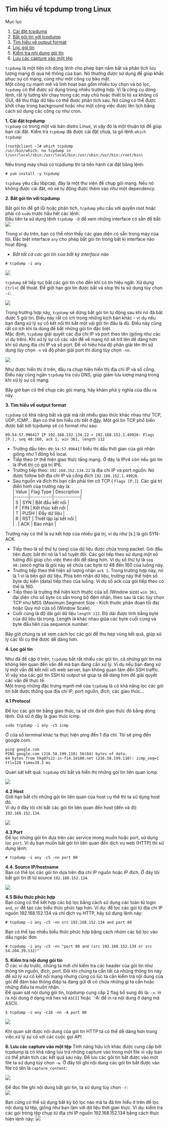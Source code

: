 ## Tìm hiểu về tcpdump trong Linux  
Mục lục  
1. [Cài đặt tcpdump](#1)
2. [Bắt gói tin với tcpdump](#2)
3. [Tìm hiểu về output format](#3)
4. [Lọc gói tin](#4)
5. [Kiểm tra nội dung gói tin](#5)
6. [Lưu các capture vào một tệp](#6)  

`tcpdump` là một tiện ích dòng lệnh cho phép bạn nắm bắt và phân tích lưu lượng mạng đi qua hệ thống của bạn. Nó thường được sử dụng để giúp khắc phục sự cố mạng, cũng như một công cụ bảo mật.  
Một công cụ mạnh mẽ và linh hoạt bao gồm nhiều tùy chọn và bộ lọc, `tcpdump` có thể được sử dụng trong nhiều trường hợp. Vì là công cụ dòng lệnh, rất lý tưởng khi chạy trong các máy chủ hoặc thiết bị từ xa không có GUI, để thu thập dữ liệu có thể được phân tích sau. Nó cũng có thể được khởi chạy trong background hoặc như một công việc được lên lịch bằng cách sử dụng các công cụ như cron.  

<a name="1"></a>
**1. Cài đặt tcpdump**  
`tcpdump` có trong một vài bản distro Linux, vì vậy đó là một thuận lợi để giúp bạn cài đặt. Kiểm tra `tcpdump` đã được cài đặt chưa, ta gõ lệnh `which tcpdump`:   
```
[root@client ~]# which tcpdump
/usr/bin/which: no tcpdump in (/usr/local/sbin:/usr/local/bin:/usr/sbin:/usr/bin:/root/bin)
```
Nếu trong máy chưa có tcpdump thì ta tiến hành cài đặt bằng lệnh:  
```
# yum install -y tcpdump
```
`tcpdump` yêu cầu libpcap, đây là một thư viện để chụp gói mạng. Nếu nó không được cài đặt, nó sẽ tự động được thêm vào như một dependency.  

<a name="2"></a>
**2. Bắt gói tin với tcpdump**  

Bắt gói tin để gỡ lỗi hoặc phân tích, `tcpdump` yêu cầu với quyền root hoặc phải có `sudo` trước hầu hết các lệnh.  
Đầu tiên ta sử dụng lệnh `tcpdump -D` để xem những interface có sẵn để bắt:  
<img src="https://i.imgur.com/OUSeWpi.png">

Trong ví dụ trên, bạn có thể nhìn thấy các giao diện có sẵn trong máy của tôi. Đặc biệt interface `any` cho phép bắt gói tin trong bất kì interface nào hoạt động.  
 - *Bắt tất cả các gói tin của bất kỳ interface nào*  
 ```
 # tcpdump -i any
 ```
 <img src="https://i.imgur.com/sjDtj9F.png">  

  `tcpdump` sẽ tiếp tục bắt các gói tin cho đến khi có tín hiệu ngắt. Xử dụng `Ctrl+C` để thoát. 
  Để giới hạn gói tin được bắt và stop thì ta sử dụng tùy chọn `-c`:  

  <img src="https://i.imgur.com/eORVeTH.png">  

  Trong trường hợp này, `tcpdump` sẽ dừng bắt gói tin tự động sau khi nó đã bắt được 5 gói tin. Điều này rất có ích trong những kịch bản khác - ví dụ nếu bạn đang xử lý sự cố kết nối thì bắt một vài gói tin đầu là đủ. Điều này cũng rất có ích khi ta dùng để bắt những gói tin đặc biệt.  
  Mặc định, `tcpdump` giải quyết các địa chỉ IP và port theo tên (giống như các ví dụ trên). Khi xử lý sự cố các vấn đề về mạng nó sẽ trở lên dễ dàng hơn khi sử dụng địa chỉ IP và số port. Để vô hiệu hóa độ phân giải tên thì sử dụng tùy chọn `-n` và độ phân giải port thì dùng tùy chọn `-nn`.  

<img src="https://i.imgur.com/1vWMmKQ.png">  

Như được hiển thị ở trên, đầu ra chụp hiện hiển thị địa chỉ IP và số cổng. Điều này cũng ngăn `tcpdump` tra cứu DNS, giúp giảm lưu lượng mạng trong khi xử lý sự cố mạng.

Bây giờ bạn có thể chụp các gói mạng, hãy khám phá ý nghĩa của đầu ra này.

<a name="3"></a>
**3. Tìm hiểu về output format**

`tcpdump` có khả năng bắt và giải mã rất nhiều giao thức khác nhau như TCP, UDP, ICMP... Bạn có thể tìm hiểu chi tiết ở [đây](http://www.tcpdump.org/manpages/tcpdump.1.html#lbAG). Một gói tin TCP phổ biến được bắt bởi tcpdump sẽ có format như sau:  
```
09:54:57.996417 IP 192.168.152.134.22 > 192.168.152.1.49926: Flags [P.], seq 48:160, ack 1, win 361, length 112
```

- Trường đầu tiên: `09:54:57.996417` biểu thị dấu thời gian của gói nhận giống như 1 đồng hồ local.  
- Tiếp theo `IP` thể hiện giao thức tầng mạng. Ở đây là IPv4 còn nếu gói tin là IPv6 thì có giá trị IP6.  
- Trường tiếp theo: `192.168.152.134.22` là địa chỉ IP  và port nguồn. Nó được follow bởi địa chỉ IP và cổng đích `192.168.152.1.49926`. 
- Sau nguồn và đích thì bạn cần phải tìm cờ TCP ( `Flags [P.]`). Các giá trị điển hình của trường này là:  
| Value | Flag Type | Description |  
|-------|-----------|-------------|  
| S | SYN | Bắt đầu kết nối |  
| F | FIN | Kết thúc kết nối |     
| T | PUSH | Đẩy dữ liệu |  
| R | RST | Thiết lập lại kết nối |  
| . | ACK | Báo nhận |  

Trường này có thể là sự kết hợp của nhiều giá trị, ví dụ như [s.] là gói SYN-ACK.   
- Tiếp theo là số thứ tự (seq) của dữ liệu được chứa trong packet. Gói đầu tiên được bắt thì nó là 1 số tuyệt đối. Các gói tiếp theo sử dụng một số tương đối giúp cho việc theo dõi dễ dàng hơn. Ví dụ số thứ tự là `seq 48:160`có nghĩa là gói này sẽ chứa các byte từ 48 đến 160 của luồng này. 
- Trường tiếp theo thể hiện số lượng nhận `ack 1`. Trong trường hợp này, nó là 1 vì là bên gửi dữ liệu. Phía bên nhận dữ liệu, trường này thể hiện số byte dự kiến (data) tiếp theo của luồng. Ví dụ số ack của gói tiếp theo có thể là 160.  
- Tiếp theo là trường thể hiện kích thước cửa sổ (Window size) `win 361`, đại diện cho số byte có sẵn trong bộ đệm nhận, theo sau là các tùy chọn TCP như MSS (Maximum Segment Size - Kích thước phân đoạn tối đa) hoặc Quy mô cửa sổ (Window Scale).
- Cuối cùng là độ dài gói dữ liệu `length 112`. Độ dài được tính bằng byte của dữ liệu tải trọng. Length là khác nhau giữa các byte cuối cùng và byte đầu tiên của sequence number.  

Bây giờ chúng ta sẽ xem cách lọc các gói để thu hẹp vùng kết quả, giúp xử lý các lỗi cụ thể được dễ dàng hơn. 

<a name="4"></a>
**4. Lọc gói tin**  

Như đã đề cập ở trên, `tcpdump` bắt rất nhiều các gói tin, cả những gói tin mà không liên quan đến vấn đề mà bạn đang cần xử lý. Ví dụ nếu bạn đang xử lý một vấn đề kết nối với web server, bạn không quan tâm đến SSH traffic. Vì vậy xóa các gói tin SSH từ output sẽ giúp ta dễ dàng hơn để giải quyết các vấn đề thực tế.  
Một trong những đặc trưng mạnh mẽ của `tcpdump` là có khả năng lọc các gói tin bắt được thông qua địa chỉ IP, port nguồn, đích, các giao thức...  

**4.1 Protocol**

Để lọc các gói tin bằng giao thức, ta sẽ chỉ định giao thức đó bằng dòng lệnh. Giả sử ở đây là giao thức icmp. 
```
sudo tcpdump -i any -c5 icmp

```
Ở cửa sổ terminal khác ta thực hiện ping đến 1 địa chỉ. Tôi sẽ ping đến google.com.  
```
ping google.com
PING google.com (216.58.199.110) 56(84) bytes of data.
64 bytes from hkg07s22-in-f14.1e100.net (216.58.199.110): icmp_seq=1 ttl=128 time=39.2 ms
```

Quan sát kết quả: `tcpdump` chỉ bắt và hiển thị những gói tin liên quan icmp.

<img src="https://i.imgur.com/XybEPJD.png">  

**4.2 Host**  
Giới hạn bắt chỉ những gói tin liên quan của host cụ thể thì ta sử dụng host đó.  
Ví dụ ở đây tôi chỉ bắt các gói tin liên quan đến host (đến và đi) `192.168.152.134`.  

<img src="https://i.imgur.com/Uazwzu1.png">  

**4.3 Port**  
Để lọc những gói tin dựa trên các service mong muốn hoặc port, sử dụng lọc `port`. Ví dụ bạn muốn bắt gói tin liên quan đến dịch vụ web (HTTP) thì sử dụng lệnh:  
```
# tcpdump -i any -c5 -nn port 80
```  

**4.4. Source IP/hostname**  
Bạn có thể lọc các gói tin dựa trên địa chỉ IP nguồn hoặc IP đích. Ở đây tôi bắt gói tin đi từ source `192.168.152.134`.  

<img src="https://i.imgur.com/r6g8XYQ.png">

**4.5 Biểu thức phức hợp**  
Bạn cũng có thể kết hợp các bộ lọc bằng cách sử dụng các toán tử logic `and`, `or` để tạo các biểu thức phức tạp hơn. Ví dụ: để lọc các gói từ địa chỉ IP nguồn 192.168.152.134 và chỉ dịch vụ HTTP, hãy sử dụng lệnh này:
```
# tcpdump -i any -c5 -nn src 192.168.152.134 and port 80
```  
Bạn có thể tạo nhiều biểu thức phức hợp bằng cách nhóm các bộ lọc vào dấu ngoặc đơn

```
# tcpdump -i any -c5 -nn "port 80 and (src 192.168.152.134 or src 54.204.39.132)"
```  
<a name="5"></a>
**5. Kiểm tra nội dung gói tin**  
Ở các ví dụ trước, chúng ta mới chỉ kiểm tra các header của gói tin như thông tin nguồn, đích, port. Đôi khi chúng ta cần tất cả những thông tin này để xử lý xự cố kết nối mạng nhưng cũng có lúc ta cần kiểm tra nội dung 
của gói để đảm bảo thông điệp ta đang gửi đi có chứa những gì ta cần hoặc những điều ta muốn nhận.  
Để quan sát nội dung gói tin, tcpdump cung cấp 2 flag bổ sung đó là: `-x`: in ra nội dung ở dạng mã hex và `ASCII` hoặc `-A: để in ra nội dung ở dạng mã ASCII.  
```
$ tcpdump -i any -c10 -nn -A port 80
```  
<img src="https://i.imgur.com/cOgpmQb.png"> 

Khi quan sát được nội dung của gói tin HTTP ta có thể dễ dàng hơn trong việc xử lý sự cố với các cuộc gọi API.   

<a name="6"></a>
**6. Lưu các capture vào một tệp** 
Tính năng hữu ích khác được cung cấp bởi tcpdump là có khả năng lưu trữ những capture vào trong một file vì vậy bạn có thể phân tích các kết quả sau này. 
Để lưu các gói tin bắt được vào một file ta sử dụng tùy chọn `-w`. Ở đây tôi ghi nội dung các gói tin bắt được vào file có tên là `capture_content`:  

<img src="https://i.imgur.com/HS7Pvyv.png">  

Để đọc file ghi nội dung bắt gói tin, ta sử dụng tùy chọn `-r`:  
<img src="https://i.imgur.com/xS97ZCs.png">

Bạn cũng có thể sử dụng bất kỳ bộ lọc nào mà ta đã tìm hiểu ở trên để lọc nội dung từ tệp, giống như bạn làm với dữ liệu thời gian thực. Ví dụ: kiểm tra các gói trong tệp chụp từ địa chỉ IP nguồn 192.168.152.134 bằng cách thực hiện lệnh này:
<img src="https://i.imgur.com/stoQyJT.png">  

